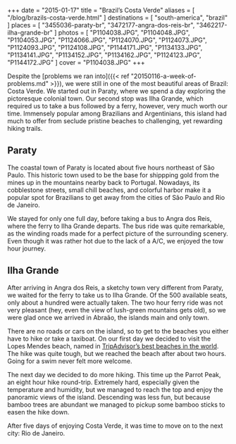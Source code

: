 +++
date    = "2015-01-17"
title   = "Brazil’s Costa Verde"
aliases = [ "/blog/brazils-costa-verde.html" ]
destinations = [ "south-america", "brazil" ]
places  = [ "3455036-paraty-br", "3472177-angra-dos-reis-br", "3462217-ilha-grande-br" ]
photos  = [
  "P1104038.JPG", "P1104048.JPG", "P1104053.JPG", "P1124066.JPG", "P1124070.JPG",
  "P1124073.JPG", "P1124093.JPG", "P1124108.JPG", "P1144171.JPG", "P1134133.JPG",
  "P1134141.JPG", "P1134152.JPG", "P1134162.JPG", "P1124123.JPG", "P1144172.JPG"
]
cover = "P1104038.JPG"
+++

Despite the [problems we ran into]({{< ref "20150116-a-week-of-problems.md" >}}), we were still in one of the most beautiful areas of Brazil: Costa Verde.  We started out in Paraty, where we spend a day exploring the pictoresque colonial town.  Our second stop was Ilha Grande, which required us to take a bus followed by a ferry, however, very much worth our time.  Immensely popular among Brazilians and Argentinians, this island had much to offer from seclude pristine beaches to challenging, yet rewarding hiking trails.

<!--more-->
## Paraty
The coastal town of Paraty is located about five hours northeast of São Paulo. This historic town used to be the base for shippping gold from the mines up in the mountains nearby back to Portugal. Nowadays, its cobblestone streets, small  chill beaches, and colorful harbor make it a popular spot for Brazilians to get away from the cities of São Paulo and Rio de Janeiro.

We stayed for only one full day, before taking a bus to Angra dos Reis, where the ferry to Ilha Grande departs. The bus ride was quite remarkable, as the winding roads made for a perfect picture of the surrounding scenery. Even though it was rather hot due to the lack of a  A/C, we enjoyed the tow hour journey.

## Ilha Grande
After arriving in Angra dos Reis, a sketchy town very different from Paraty, we waited for the ferry to take us to Ilha Grande. Of the 500 available seats, only about a hundred were actually taken. The two hour ferry ride was not very pleasant (hey, even the view of lush-green mountains gets old), so we were glad once we arrived in Abraão, the islands main and only town.

There are no roads or cars on the island, so to get to the beaches you either have to hike or take a taxiboat. On our first day we decided to visit the Lopes Mendes beach, named in [TripAdvisor’s best beaches in the world](http://www.tripadvisor.com/TravelersChoice-Beaches-cTop-g1). The hike was quite tough, but we reached the beach after about two hours. Going for a swim never felt more welcome.

The next day we decided to do more hiking. This time up the Parrot Peak, an eight hour hike round-trip. Extremely hard, especially given the temperature and humidity, but we managed to reach the top and enjoy the panoramic views of the island. Descending was less fun, but because bamboo trees are abundant we managed to pickup some bamboo sticks to easen the hike down.

After five days of enjoying Costa Verde, it was time to move on to the next city: Rio de Janeiro.